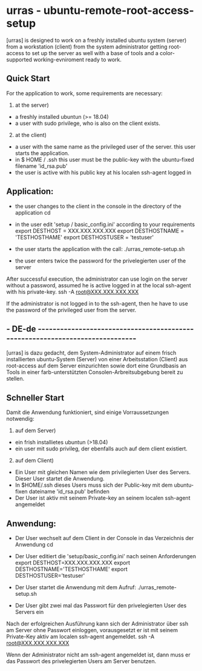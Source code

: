 # urras - ubuntu-remote-root-access-setup

[urras] is designed to work on a freshly installed ubuntu system (server) from a workstation (client) from the system administrator getting root-access to set up the server as well with a base of tools and a color-supported working-evniroment ready to work.

## Quick Start

For the application to work, some requirements are necessary:
1. at the server)
- a freshly installed ubuntun  (>= 18.04)
- a user with sudo privilege, who is also on the client exists.

2. at the client)
- a user with the same name as the privileged user of the server. this user starts the application.
- in $ HOME / .ssh this user must be the public-key with the ubuntu-fixed filename 'id_rsa.pub'
- the user is active with his public key at his localen ssh-agent logged in

## Application:

- the user changes to the client in the console in the directory of the application
                 cd <DIRECTORY>

- in the user edit 'setup / basic_config.ini' according to your requirements
                  export DESTHOST = XXX.XXX.XXX.XXX
                  export DESTHOSTNAME = 'TESTHOSTHAME'
                  export DESTHOSTUSER = 'testuser'

- the user starts the application with the call:
                  ./urras_remote-setup.sh

- the user enters twice the password for the privelegierten user of the server
                   <Password>

After successful execution, the administrator can use login on the server without a password, assumed he is active logged in at the local ssh-agent with his private-key.
                   ssh -A root@XXX.XXX.XXX.XXX

If the administrator is not logged in to the ssh-agent, then he have to use the password of the privileged user from the server.




## - DE-de -----------------------------------------------------------------------------

[urras] is dazu gedacht, dem System-Administrator auf einem frisch installierten ubuntu-System (Server) von einer Arbeitsstation (Client) aus root-access auf dem Server einzurichten sowie dort eine Grundbasis an Tools in einer farb-unterstützten Consolen-Arbreitsubgebung bereit zu stellen. 

## Schneller Start

Damit die Anwendung funktioniert, sind einige Vorraussetzungen notwendig:
1. auf dem Server)
- ein frish installietes ubuntun (>18.04)
- ein user mit sudo privileg, der ebenfalls auch auf dem client existiert.

2. auf dem Client)
- Ein User mit gleichen Namen wie dem privilegierten User des Servers. Dieser User startet die Anwendung.
- In $HOME/.ssh dieses Users muss sich der Public-key mit dem ubuntu-fixen dateiname 'id_rsa.pub' befinden
- Der User ist aktiv mit seinem Private-key an seinem localen ssh-agent angemeldet

## Anwendung:

- Der User wechselt auf dem Client in der Console in das Verzeichnis der Anwendung
                 cd <VERZEICHNIS>

- Der User editiert die 'setup/basic_config.ini' nach seinen Anforderungen
                  export DESTHOST=XXX.XXX.XXX.XXX
                  export DESTHOSTNAME='TESTHOSTHAME'
                  export DESTHOSTUSER='testuser'


- Der User startet die Anwendung mit dem Aufruf:
                  ./urras_remote-setup.sh

- Der User gibt zwei mal das Passwort für den privelegierten User des Servers ein
                   <password>

Nach der erfolgreichen Ausführung kann sich der Administrator über ssh am Server ohne Passwort einloggen, vorausgesetzt er ist mit seinem Private-Key aktiv am localen ssh-agent angemeldet.
                   ssh -A root@XXX.XXX.XXX.XXX

Wenn der Administrator nicht am ssh-agent angemeldet ist, dann muss er das Passwort des privelegierten Users am Server benutzen.
